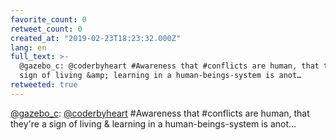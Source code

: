 ```yaml
---
favorite_count: 0
retweet_count: 0
created_at: "2019-02-23T18:23:32.000Z"
lang: en
full_text: >-
  @gazebo_c: @coderbyheart #Awareness that #conflicts are human, that they're a
  sign of living &amp; learning in a human-beings-system is anot…
retweeted: true
---
```


[@gazebo_c](https://twitter.com/gazebo_c):
[@coderbyheart](https://twitter.com/coderbyheart) #Awareness that #conflicts are
human, that they're a sign of living &amp; learning in a human-beings-system is
anot…
